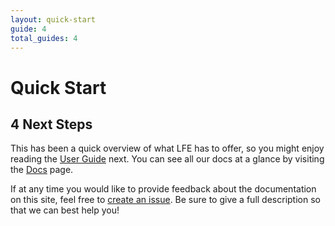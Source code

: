 ```yaml
---
layout: quick-start
guide: 4
total_guides: 4
---
```

# Quick Start

## 4 Next Steps

This has been a quick overview of what LFE has to offer, so you might enjoy
reading the <a href="http://lfe.github.com/user-guide/1.html">User Guide</a>
next. You can see all our docs at a glance by visiting the
<a href="/docs.html">Docs</a> page.

If at any time you would like to provide feedback about the documentation on
this site, feel free to
<a href="https://github.com/lfe/lfe.github.com/issues">create an issue</a>. Be
sure to give a full description so that we can best help you!
